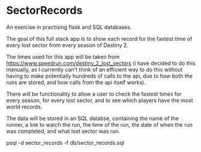 # SectorRecords

An exercise in practising flask and SQL databases.

The goal of this full stack app is to show each record for the fastest time of every lost sector from every season of Destiny 2.

The times used for this app will be taken from https://www.speedrun.com/destiny_2_lost_sectors
(i have decided to do this manually, as I currently can't think of an efficient way to do this without having to make potentially hundreds of calls to the api, due to how both the runs are stored, and how calls from the api itself works).

There will be functionality to allow a user to check the fastest times for every season, for every lost sector, and to see which players have the most world records.

The data will be stored in an SQL databse, containing the name of the runner, a link to watch the run, the time of the run, the date of when the run was completed, and what lost sector was run.

psql -d sector_records -f db/sector_records.sql
